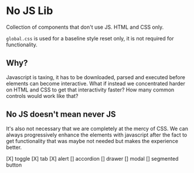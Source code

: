 # No JS Lib

Collection of components that don't use JS.  HTML and CSS only.  

`global.css` is used for a baseline style reset only, it is not required for functionality.

## Why?

Javascript is taxing, it has to be downloaded, parsed and executed before elements can become interactive.  What if instead we concentrated harder on HTML and CSS to get that interactivity faster?  How many common controls would work like that?

## No JS doesn't mean never JS

It's also not necessary that we are completely at the mercy of CSS.  We can always progressively enhance the elements with javascript after the fact to get functionality that was maybe not needed but makes the experience better.

[X] toggle
[X] tab
[X] alert
[] accordion
[] drawer
[] modal
[] segmented button